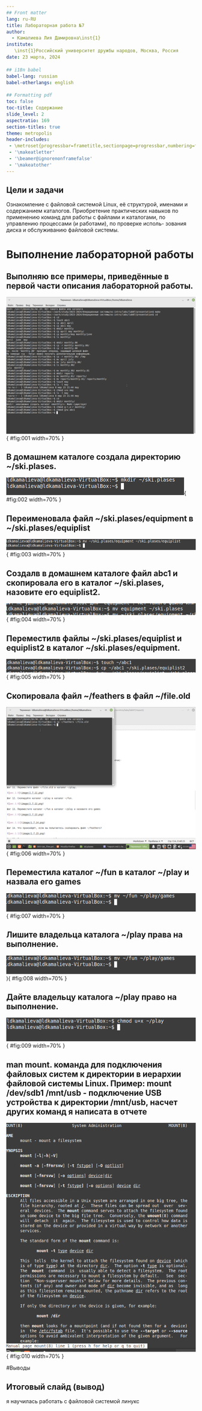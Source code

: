 ```yaml
---
## Front matter
lang: ru-RU
title: Лабораторная работа №7
author:
  - Камалиева Лия Дамировна\inst{1}
institute:
   \inst{1}Российский университет дружбы народов, Москва, Россия
date: 23 марта, 2024

## i18n babel
babel-lang: russian
babel-otherlangs: english

## Formatting pdf
toc: false
toc-title: Содержание
slide_level: 2
aspectratio: 169
section-titles: true
theme: metropolis
header-includes:
 - \metroset{progressbar=frametitle,sectionpage=progressbar,numbering=fraction}
 - '\makeatletter'
 - '\beamer@ignorenonframefalse'
 - '\makeatother'
---
```



## Цели и задачи

Ознакомление с файловой системой Linux, её структурой, именами и содержанием
каталогов. Приобретение практических навыков по применению команд для работы
с файлами и каталогами, по управлению процессами (и работами), по проверке исполь-
зования диска и обслуживанию файловой системы.

# Выполнение лабораторной работы


##  Выполняю все примеры, приведённые в первой части описания лабораторной работы.

![рис.1.1](image/1.7.1.png){ #fig:001 width=70% }

## В домашнем каталоге создала директорию ~/ski.plases.

![рис.1.2](image/1.7.2.png){ #fig:002 width=70% }

## Переименовала файл ~/ski.plases/equipment в ~/ski.plases/equiplist

![рис.1.3](image/1.7.4.png){ #fig:003 width=70% }

## Создалв в домашнем каталоге файл abc1 и скопировала его в каталог ~/ski.plases, назовите его equiplist2.

![рис.1.4](image/1.7.5.png){ #fig:004 width=70% }

## Переместилв файлы ~/ski.plases/equiplist и equiplist2 в каталог ~/ski.plases/equipment.

![рис.1.5](image/1.7.7.png){ #fig:005 width=70% }

##  Скопировала файл ~/feathers в файл ~/file.old

![рис.1.6](image/1.7.10.png){ #fig:006 width=70% }

## Переместила каталог ~/fun в каталог ~/play и назвала его games

![рис.1.7](image/1.7.13.png){ #fig:007 width=70% }

## Лишите владельца каталога ~/play права на выполнение.

![рис.1.8](image/1.7.13.png)){ #fig:008 width=70% }

## Дайте владельцу каталога ~/play право на выполнение.

![рис.1.9](image/1.7.15.png){ #fig:009 width=70% }

## man mount.  команда для подключения файловых систем к директории в иерархии файловой системы Linux. Пример: mount /dev/sdb1 /mnt/usb - подключение USB устройства к директории /mnt/usb, насчет других команд я написата в отчете

![рис.1.10](image/1.7.16.png){ #fig:010 width=70% }


#Выводы

## Итоговый слайд (вывод)

я научилась работать с файловой системой линукс


